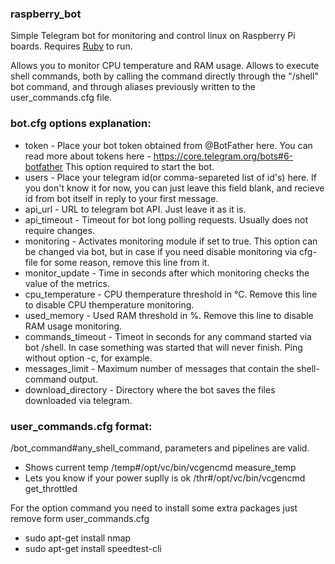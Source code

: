 ### raspberry_bot

Simple Telegram bot for monitoring and control linux on Raspberry Pi boards. Requires [Ruby](https://www.ruby-lang.org) to run.

Allows you to monitor CPU temperature and RAM usage. Allows to execute shell commands, both by calling the command directly through the "/shell" bot command, and through aliases previously written to the user_commands.cfg file.

### bot.cfg options explanation:
- token - Place your bot token obtained from @BotFather here. You can read more about tokens here - https://core.telegram.org/bots#6-botfather This option required to start the bot.
- users - Place your telegram id(or comma-separeted list of id's) here. If you don't know it for now, you can just leave this field blank, and recieve id from bot itself in reply to your first message.
- api_url - URL to telegram bot API. Just leave it as it is.
- api_timeout - Timeout for bot long polling requests. Usually does not require changes.
- monitoring - Activates monitoring module if set to true. This option can be changed via bot, but in case if you need disable monitoring via cfg-file for some reason, remove this line from it.
- monitor_update - Time in seconds after which monitoring checks the value of the metrics.
- cpu_temperature - CPU themperature threshold in °C. Remove this line to disable CPU themperature monitoring.
- used_memory - Used RAM threshold in %. Remove this line to disable RAM usage monitoring.
- commands_timeout - Timeot in seconds for any command started via bot /shell. In case something was started that will never finish. Ping without option -с, for example.
- messages_limit - Maximum number of messages that contain the shell-command output.
- download_directory - Directory where the bot saves the files downloaded via telegram.

### user_commands.cfg format:

/bot_command#any_shell_command, parameters and pipelines are valid.

- Shows current temp /temp#/opt/vc/bin/vcgencmd measure_temp
- Lets you know if your power suplly is ok /thr#/opt/vc/bin/vcgencmd get_throttled

For the option command you need to install some extra packages just remove form user_commands.cfg
- sudo apt-get install nmap 
- sudo apt-get install speedtest-cli


